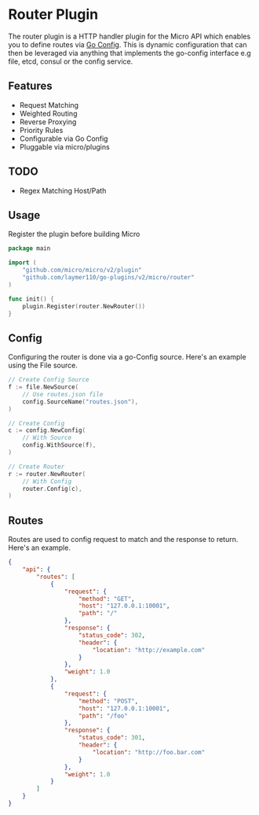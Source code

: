 # Router Plugin

The router plugin is a HTTP handler plugin for the Micro API which enables you to define routes via [Go Config](https://github.com/micro/go-micro/config).
This is dynamic configuration that can then be leveraged via anything that implements the go-config interface e.g file, etcd, consul 
or the config service.

## Features

- Request Matching
- Weighted Routing
- Reverse Proxying
- Priority Rules
- Configurable via Go Config
- Pluggable via micro/plugins

## TODO

- Regex Matching Host/Path

## Usage

Register the plugin before building Micro

```go
package main

import (
	"github.com/micro/micro/v2/plugin"
	"github.com/laymer110/go-plugins/v2/micro/router"
)

func init() {
	plugin.Register(router.NewRouter())
}
```

## Config

Configuring the router is done via a go-Config source. Here's an example using the File source.

```go
// Create Config Source
f := file.NewSource(
	// Use routes.json file
	config.SourceName("routes.json"),
)

// Create Config
c := config.NewConfig(
	// With Source
	config.WithSource(f),
)

// Create Router
r := router.NewRouter(
	// With Config
	router.Config(c),
)
```

## Routes

Routes are used to config request to match and the response to return. Here's an example.

```json
{
	"api": {
		"routes": [
			{
				"request": {
					"method": "GET",
					"host": "127.0.0.1:10001",
					"path": "/"
				},
				"response": {
					"status_code": 302,
					"header": {
						"location": "http://example.com"
					}
				},
				"weight": 1.0
			},
			{
				"request": {
					"method": "POST",
					"host": "127.0.0.1:10001",
					"path": "/foo"
				},
				"response": {
					"status_code": 301,
					"header": {
						"location": "http://foo.bar.com"
					}
				},
				"weight": 1.0
			}
		]
	}
}
```
